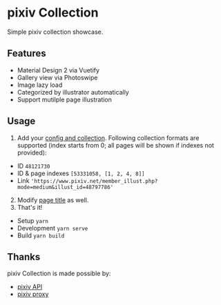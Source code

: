 # pixiv Collection

Simple pixiv collection showcase.

## Features

- Material Design 2 via Vuetify
- Gallery view via Photoswipe
- Image lazy load
- Categorized by illustrator automatically
- Support mutilple page illustration

## Usage

1. Add your [config and collection](./config.js).
  Following collection formats are supported (index starts from 0; all pages will be shown if indexes not provided):

  - ID `48121730`
  - ID & page indexes `[53331058, [1, 2, 4, 8]]`
  - Link `'https://www.pixiv.net/member_illust.php?mode=medium&illust_id=48797786'`

2. Modify [page title](https://github.com/kidonng/pixiv-collection/blob/master/public/index.html#L5) as well.
3. That's it!

  - Setup `yarn`
  - Development `yarn serve`
  - Build `yarn build`

## Thanks

pixiv Collection is made possible by:

- [pixiv API](https://api.imjad.cn/pixiv.md)
- [pixiv proxy](https://pixiv.cat/reverseproxy.html)
